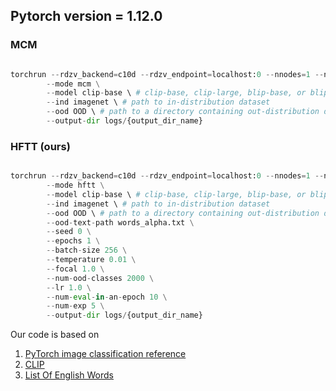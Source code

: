 ## Pytorch version = 1.12.0

### MCM
```python

torchrun --rdzv_backend=c10d --rdzv_endpoint=localhost:0 --nnodes=1 --nproc_per_node=1 train.py \
        --mode mcm \
        --model clip-base \ # clip-base, clip-large, blip-base, or blip-large
        --ind imagenet \ # path to in-distribution dataset
        --ood OOD \ # path to a directory containing out-distribution datasets.
        --output-dir logs/{output_dir_name}
```
### HFTT (ours)

```python

torchrun --rdzv_backend=c10d --rdzv_endpoint=localhost:0 --nnodes=1 --nproc_per_node=1 train.py\
        --mode hftt \
        --model clip-base \ # clip-base, clip-large, blip-base, or blip-large
        --ind imagenet \ # path to in-distribution dataset
        --ood OOD \ # path to a directory containing out-distribution datasets.
        --ood-text-path words_alpha.txt \
        --seed 0 \
        --epochs 1 \
        --batch-size 256 \
        --temperature 0.01 \
        --focal 1.0 \
        --num-ood-classes 2000 \
        --lr 1.0 \
        --num-eval-in-an-epoch 10 \
        --num-exp 5 \
        --output-dir logs/{output_dir_name}

```
Our code is based on
1. [PyTorch image classification reference](https://github.com/pytorch/vision/tree/main/references/classification)
2. [CLIP](https://github.com/openai/CLIP)
3. [List Of English Words](https://github.com/dwyl/english-words)
